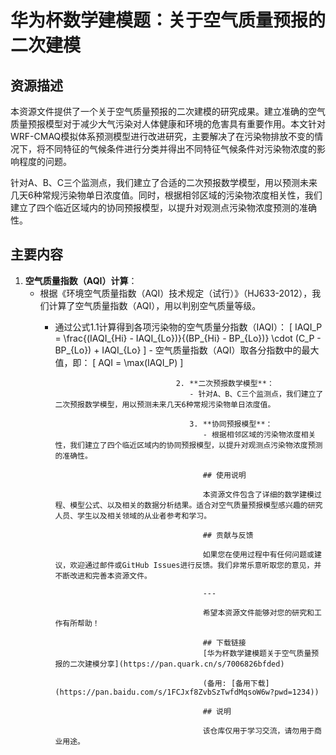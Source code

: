 # 华为杯数学建模题：关于空气质量预报的二次建模

## 资源描述

本资源文件提供了一个关于空气质量预报的二次建模的研究成果。建立准确的空气质量预报模型对于减少大气污染对人体健康和环境的危害具有重要作用。本文针对WRF-CMAQ模拟体系预测模型进行改进研究，主要解决了在污染物排放不变的情况下，将不同特征的气候条件进行分类并得出不同特征气候条件对污染物浓度的影响程度的问题。

针对A、B、C三个监测点，我们建立了合适的二次预报数学模型，用以预测未来几天6种常规污染物单日浓度值。同时，根据相邻区域的污染物浓度相关性，我们建立了四个临近区域内的协同预报模型，以提升对观测点污染物浓度预测的准确性。

## 主要内容

1. **空气质量指数（AQI）计算**：
   - 根据《环境空气质量指数（AQI）技术规定（试行）》（HJ633-2012），我们计算了空气质量指数（AQI），用以判别空气质量等级。
      - 通过公式1.1计算得到各项污染物的空气质量分指数（IAQI）：
           \[
                IAQI_P = \frac{(IAQI_{Hi} - IAQI_{Lo})}{(BP_{Hi} - BP_{Lo})} \cdot (C_P - BP_{Lo}) + IAQI_{Lo}
                     \]
                        - 空气质量指数（AQI）取各分指数中的最大值，即：
                             \[
                                  AQI = \max(IAQI_P)
                                       \]

                                       2. **二次预报数学模型**：
                                          - 针对A、B、C三个监测点，我们建立了二次预报数学模型，用以预测未来几天6种常规污染物单日浓度值。

                                          3. **协同预报模型**：
                                             - 根据相邻区域的污染物浓度相关性，我们建立了四个临近区域内的协同预报模型，以提升对观测点污染物浓度预测的准确性。

                                             ## 使用说明

                                             本资源文件包含了详细的数学建模过程、模型公式、以及相关的数据分析结果。适合对空气质量预报模型感兴趣的研究人员、学生以及相关领域的从业者参考和学习。

                                             ## 贡献与反馈

                                             如果您在使用过程中有任何问题或建议，欢迎通过邮件或GitHub Issues进行反馈。我们非常乐意听取您的意见，并不断改进和完善本资源文件。

                                             ---

                                             希望本资源文件能够对您的研究和工作有所帮助！

                                             ## 下载链接
                                             [华为杯数学建模题关于空气质量预报的二次建模分享](https://pan.quark.cn/s/7006826bfded) 

                                             (备用: [备用下载](https://pan.baidu.com/s/1FCJxf8ZvbSzTwfdMqsoW6w?pwd=1234))

                                             ## 说明

                                             该仓库仅用于学习交流，请勿用于商业用途。
